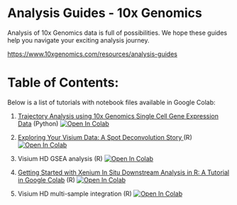 # Analysis Guides - 10x Genomics

Analysis of 10x Genomics data is full of possibilities. We hope these guides help you navigate your exciting analysis journey.

https://www.10xgenomics.com/resources/analysis-guides

# Table of Contents:

Below is a list of tutorials with notebook files available in Google Colab:

1. [Trajectory Analysis using 10x Genomics Single Cell Gene Expression Data](https://www.10xgenomics.com/resources/analysis-guides/trajectory-analysis-using-10x-Genomics-single-cell-gene-expression-data) (Python) [![Open In Colab](https://colab.research.google.com/assets/colab-badge.svg)](https://colab.research.google.com/github/10XGenomics/analysis_guides/blob/main/TrajectoryAnalysisTutorial_GitHub.ipynb)

2. [Exploring Your Visium Data: A Spot Deconvolution Story
](https://colab.research.google.com/github/10XGenomics/analysis_guides/blob/main/2023_Exploring_Your_Visium_Data.ipynb) (R) [![Open In Colab](https://colab.research.google.com/assets/colab-badge.svg)](https://colab.research.google.com/github/10XGenomics/analysis_guides/blob/main/2023_Exploring_Your_Visium_Data.ipynb)

3. Visium HD GSEA analysis (R) [![Open In Colab](https://colab.research.google.com/assets/colab-badge.svg)](https://colab.research.google.com/github/10XGenomics/analysis_guides/blob/main/GSEA_of_the_colorectal_tumor_microenvironment.ipynb)

4. [Getting Started with Xenium In Situ Downstream Analysis in R: A Tutorial in Google Colab](https://www.10xgenomics.com/analysis-guides/xenium-downstream-analysis-in-r-tutorial) (R) [![Open In Colab](https://colab.research.google.com/assets/colab-badge.svg)](https://colab.research.google.com/github/10XGenomics/analysis_guides/blob/main/Xenium_5k_data_analysis_journey.ipynb)

6. Visium HD multi-sample integration (R) [![Open In Colab](https://colab.research.google.com/assets/colab-badge.svg)](https://colab.research.google.com/github/10XGenomics/analysis_guides/blob/main/Visium_HD_multi_sample_integration.ipynb) 
